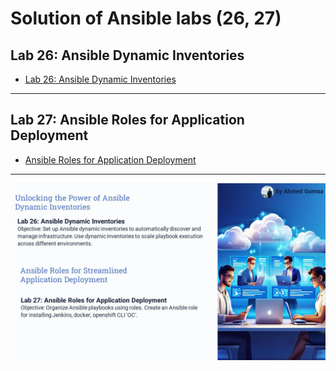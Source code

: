 # Solution of Ansible labs (26, 27)

## Lab 26: Ansible Dynamic Inventories
- [Lab 26: Ansible Dynamic Inventories](https://github.com/gAhmedg/ivolve-traning/tree/main/ansible-role-and-Dynamic-inventory/lab26)
---
## Lab 27: Ansible Roles for Application Deployment
- [Ansible Roles for Application Deployment ](https://github.com/gAhmedg/ivolve-traning/tree/main/ansible-role-and-Dynamic-inventory/lab27)
---
![alt text](matrial/labs.jpg)